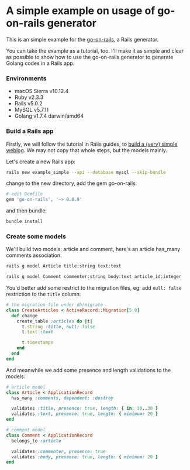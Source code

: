 # A simple example on usage of go-on-rails generator

This is an simple example for the [go-on-rails](https://github.com/goonr/go-on-rails), a Rails generator.

You can take the example as a tutorial, too. I'll make it as simple and clear as possible to show how to use the go-on-rails generator to generate Golang codes in a Rails app.

### Environments

* macOS Sierra v10.12.4
* Ruby v2.3.3
* Rails v5.0.2
* MySQL v5.7.11
* Golang v1.7.4 darwin/amd64

### Build a Rails app

Firstly, we will follow the tutorial in Rails guides, to [build a (very) simple weblog](http://guides.rubyonrails.org/getting_started.html). We may not copy that whole steps, but the models mainly.

Let's create a new Rails app:

```bash
rails new example_simple --api --database mysql --skip-bundle
```

change to the new directory, add the gem go-on-rails:

```bash
# edit Gemfile
gem 'go-on-rails', '~> 0.0.9'
```
and then bundle:

```bash
bundle install
```

### Create some models

We'll build two models: article and comment, here's an article has_many comments association.

```bash
rails g model Article title:string text:text
```

```bash
rails g model Comment commenter:string body:text article_id:integer
```

You'd better add some restrict to the migration files, eg. add `null: false` restriction to the `title` column:

```ruby
# the migration file under db/migrate
class CreateArticles < ActiveRecord::Migration[5.0]
  def change
    create_table :articles do |t|
      t.string :title, null: false
      t.text :text

      t.timestamps
    end
  end
end
```

And meanwhile we add some presence and length validations to the models:

```ruby
# article model
class Article < ApplicationRecord
  has_many :comments, dependent: :destroy

  validates :title, presence: true, length: { in: 10..30 }
  validates :text, presence: true, length: { minimum: 20 }
end

# comment model
class Comment < ApplicationRecord
  belongs_to :article

  validates :commenter, presence: true
  validates :body, presence: true, length: { minimum: 20 }
end
```

